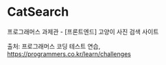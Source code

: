 # CatSearch
프로그래머스 과제관 - [프론트엔드] 고양이 사진 검색 사이트

출처: 프로그래머스 코딩 테스트 연습, https://programmers.co.kr/learn/challenges
